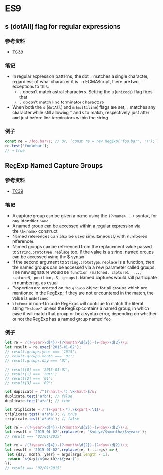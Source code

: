 # ES9

## s (dotAll) flag for regular expressions

### 参考资料
- [TC39](https://github.com/tc39/proposal-regexp-dotall-flag)

### 笔记
- In regular expression patterns, the dot `.` matches a single character, regardless of what character it is. In ECMAScript, there are two exceptions to this:
	- `.` doesn’t match astral characters. Setting the `u` (`unicode`) flag fixes that
	- `.` doesn’t match line terminator characters
- When both the `s` (`dotAll`) and `m` (`multiline`) flags are set, `.` matches any character while still allowing `^` and `$` to match, respectively, just after and just before line terminators within the string.

### 例子
``` js
const re = /foo.bar/s; // Or, `const re = new RegExp('foo.bar', 's');`.
re.test('foo\nbar');
// → true
```

## RegExp Named Capture Groups

### 参考资料
- [TC39](https://github.com/tc39/proposal-regexp-named-groups)

### 笔记
- A capture group can be given a name using the `(?<name>...)` syntax, for any identifier `name`
- A named group can be accessed within a regular expression via the `\k<name>` construct
- Named references can also be used simultaneously with numbered references
- Named groups can be referenced from the replacement value passed to `String.prototype.replace` too. If the value is a string, named groups can be accessed using the $<name> syntax
- If the second argument to `String.prototype.replace` is a function, then the named groups can be accessed via a new parameter called groups. The new signature would be `function (matched, capture1, ..., captureN, position, S, groups)`. Named captures would still participate in numbering, as usual
- Properties are created on the `groups` object for all groups which are mentioned in the RegExp; if they are not encountered in the match, the value is `undefined`
- `\k<foo>` in non-Unicode RegExps will continue to match the literal string `"k<foo>"` unless the RegExp contains a named group, in which case it will match that group or be a syntax error, depending on whether or not the RegExp has a named group named `foo`

### 例子
``` js
let re = /(?<year>\d{4})-(?<month>\d{2})-(?<day>\d{2})/u;
let result = re.exec('2015-01-02');
// result.groups.year === '2015';
// result.groups.month === '01';
// result.groups.day === '02';

// result[0] === '2015-01-02';
// result[1] === '2015';
// result[2] === '01';
// result[3] === '02';

let duplicate = /^(?<half>.*).\k<half>$/u;
duplicate.test('a*b'); // false
duplicate.test('a*a'); // true

let triplicate = /^(?<part>.*).\k<part>.\1$/u;
triplicate.test('a*a*a'); // true
triplicate.test('a*a*b'); // false

let re = /(?<year>\d{4})-(?<month>\d{2})-(?<day>\d{2})/u;
let result = '2015-01-02'.replace(re, '$<day>/$<month>/$<year>');
// result === '02/01/2015'

let re = /(?<year>\d{4})-(?<month>\d{2})-(?<day>\d{2})/u;
let result = '2015-01-02'.replace(re, (...args) => {
 let {day, month, year} = args[args.length - 1];
 return `${day}/${month}/${year}`;
});
// result === '02/01/2015'
```


